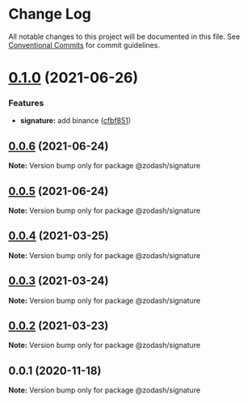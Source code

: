 # Change Log

All notable changes to this project will be documented in this file.
See [Conventional Commits](https://conventionalcommits.org) for commit guidelines.

# [0.1.0](https://github.com/zcorky/zodash/compare/@zodash/signature@0.0.6...@zodash/signature@0.1.0) (2021-06-26)


### Features

* **signature:** add binance ([cfbf851](https://github.com/zcorky/zodash/commit/cfbf85132cf62fe5ef4a3dec676f04bbb7025d52))





## [0.0.6](https://github.com/zcorky/zodash/compare/@zodash/signature@0.0.5...@zodash/signature@0.0.6) (2021-06-24)

**Note:** Version bump only for package @zodash/signature





## [0.0.5](https://github.com/zcorky/zodash/compare/@zodash/signature@0.0.4...@zodash/signature@0.0.5) (2021-06-24)

**Note:** Version bump only for package @zodash/signature





## [0.0.4](https://github.com/zcorky/zodash/compare/@zodash/signature@0.0.3...@zodash/signature@0.0.4) (2021-03-25)

**Note:** Version bump only for package @zodash/signature





## [0.0.3](https://github.com/zcorky/zodash/compare/@zodash/signature@0.0.2...@zodash/signature@0.0.3) (2021-03-24)

**Note:** Version bump only for package @zodash/signature





## [0.0.2](https://github.com/zcorky/zodash/compare/@zodash/signature@0.0.1...@zodash/signature@0.0.2) (2021-03-23)

**Note:** Version bump only for package @zodash/signature





## 0.0.1 (2020-11-18)

**Note:** Version bump only for package @zodash/signature
